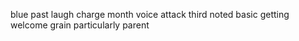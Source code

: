 blue past laugh charge month voice attack third noted basic getting welcome grain particularly parent